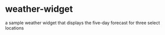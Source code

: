 # weather-widget
a sample weather widget that displays the five-day forecast for three select locations
